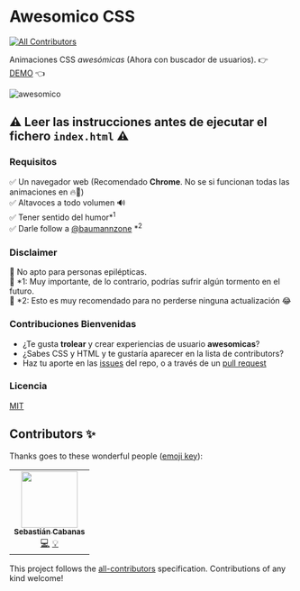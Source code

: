 # Awesomico CSS
<!-- ALL-CONTRIBUTORS-BADGE:START - Do not remove or modify this section -->
[![All Contributors](https://img.shields.io/badge/all_contributors-1-orange.svg?style=flat-square)](#contributors-)
<!-- ALL-CONTRIBUTORS-BADGE:END -->
Animaciones CSS _awesómicas_ (Ahora con buscador de usuarios). 👉 [DEMO](https://baumannzone.github.io/awesomico-css/) 👈

![awesomico](assets/awesomico.gif)

## :warning: Leer las instrucciones antes de ejecutar el fichero `index.html` :warning:

### Requisitos
:white_check_mark: Un navegador web (Recomendado **Chrome**. No se si funcionan todas las animaciones en :fire:🦊)  
:white_check_mark: Altavoces a todo volumen 🔊  
:white_check_mark: Tener sentido del humor*<sup>1</sup>  
:white_check_mark: Darle follow a [@baumannzone](https://twitter.com/baumannzone) *<sup>2</sup>  

### Disclaimer
🚨 No apto para personas epilépticas.  
🚨 \*1: Muy importante, de lo contrario, podrías sufrir algún tormento en el futuro.  
🚨 \*2: Esto es muy recomendado para no perderse ninguna actualización :joy:  

### Contribuciones Bienvenidas
- ¿Te gusta **trolear** y crear experiencias de usuario **awesomicas**?  
- ¿Sabes CSS y HTML y te gustaría aparecer en la lista de contributors?  
- Haz tu aporte en las [issues](https://github.com/baumannzone/awesomico-css/issues) del repo, o a través de un [pull request](https://github.com/baumannzone/awesomico-css/pulls)  

### Licencia  
[MIT](LICENSE)

## Contributors ✨

Thanks goes to these wonderful people ([emoji key](https://allcontributors.org/docs/en/emoji-key)):

<!-- ALL-CONTRIBUTORS-LIST:START - Do not remove or modify this section -->
<!-- prettier-ignore-start -->
<!-- markdownlint-disable -->
<table>
  <tr>
    <td align="center"><a href="https://github.com/Sediug"><img src="https://avatars3.githubusercontent.com/u/11425316?v=4" width="100px;" alt=""/><br /><sub><b>Sebastián Cabanas</b></sub></a><br /><a href="https://github.com/baumannzone/awesomico-css/commits?author=Sediug" title="Code">💻</a> <a href="#example-Sediug" title="Examples">💡</a></td>
  </tr>
</table>

<!-- markdownlint-enable -->
<!-- prettier-ignore-end -->
<!-- ALL-CONTRIBUTORS-LIST:END -->

This project follows the [all-contributors](https://github.com/all-contributors/all-contributors) specification. Contributions of any kind welcome!